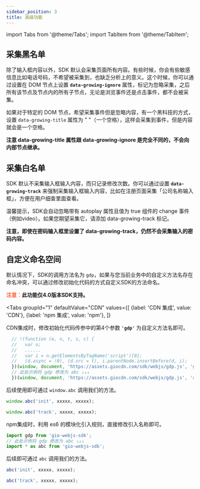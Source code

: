 ```yaml
---
sidebar_position: 3
title: 高级功能
---
```


import Tabs from '@theme/Tabs';
import TabItem from '@theme/TabItem';

## 采集黑名单

除了输入框内容以外，SDK 默认会采集页面所有内容。有些时候，你会有些敏感信息比如电话号码，不希望被采集到，也缺乏分析上的意义。这个时候，你可以通过设置在 DOM 节点上设置 **`data-growing-ignore`** 属性，标记为忽略采集，之后所有该节点及节点内的所有子节点，无论是浏览事件还是点击事件，都不会被采集。

如果对于特定的 DOM 节点，希望采集事件但是忽略内容，有一个黑科技的方式，设置 `data-growing-title` 属性为 " "（一个空格），这样会采集到事件，但是内容就会是一个空格。

**注意 data-growing-title 属性跟 data-growing-ignore 是完全不同的，不会向内部节点继承。**

## 采集白名单

SDK 默认不采集输入框输入内容，而只记录修改次数。你可以通过设置 **`data-growing-track`** 来强制采集输入框输入内容，比如在注册页面采集「公司名称输入框」，方便在用户细查里面查看。

温馨提示，SDK会自动忽略带有 autoplay 属性且值为 true 组件的 change 事件（例如video）。如果您期望采集它，请添加 data-growing-track 标记。

**注意，即使在密码输入框里设置了 data-growing-track，仍然不会采集输入的密码内容。**

## 自定义命名空间

默认情况下，SDK的调用方法名为 `gdp`，如果与您当前业务中的自定义方法名存在命名冲突，可以通过修改初始化代码的方式自定义SDK的方法命名。

**<font color="#FC5F3A">注意：</font>此功能仅4.0版本SDK支持。**

<Tabs
groupId="1"
defaultValue="CDN"
values={[
{label: 'CDN 集成', value: 'CDN'},
{label: 'npm 集成', value: 'npm'},
]}
>
<TabItem value="CDN">

CDN集成时，修改初始化代码传参中的第4个参数 **`'gdp'`** 为自定义方法名即可。

```js
  // !(function (e, n, t, s, c) {
  //   var o;
  //   ......
  //   var i = n.getElementsByTagName('script')[0];
  //   (d.async = !0), (d.src = t), i.parentNode.insertBefore(d, i);
  })(window, document, 'https://assets.giocdn.com/sdk/webjs/gdp.js', 'gdp');
  // 此处示例将 gdp 修改为 abc ↓↓↓
  })(window, document, 'https://assets.giocdn.com/sdk/webjs/gdp.js', 'abc');
```

后续使用即可通过 `window.abc` 调用我们的方法。

```js
window.abc('init', xxxxx, xxxxx);

window.abc('track', xxxxx, xxxxx);
```

</TabItem>
<TabItem value="npm">

npm集成时，利用 es6 的模块化引入规则，直接修改引入名称即可。

```js
import gdp from 'gio-webjs-sdk';
// 此处示例将 gdp 修改为 abc ↓↓↓
import * as abc from 'gio-webjs-sdk';
```

后续即可通过 `abc` 调用我们的方法。

```js
abc('init', xxxxx, xxxxx);

abc('track', xxxxx, xxxxx);
```

</TabItem>
</Tabs>
